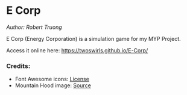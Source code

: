 # E Corp

*Author: Robert Truong*

E Corp (Energy Corporation) is a simulation game for my MYP Project.

Access it online here: https://twoswirls.github.io/E-Corp/

### Credits:

* Font Awesome icons:
  [License](https://fontawesome.com/license/free)
* Mountain Hood image:
  [Source](https://commons.wikimedia.org/wiki/File:Mount_Hood_reflected_in_Mirror_Lake,_Oregon.jpg)